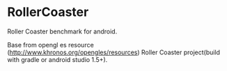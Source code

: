 RollerCoaster
=============

Roller Coaster benchmark for android.

Base from opengl es resource (http://www.khronos.org/opengles/resources) Roller Coaster project(build with gradle or android studio 1.5+).